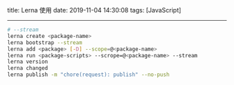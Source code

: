 title: Lerna 使用
date: 2019-11-04 14:30:08
tags: [JavaScript]

---

```bash
# --stream
lerna create <package-name>
lerna bootstrap --stream
lerna add <package> [-D] --scope=@<package-name>
lerna run <package-scripts> --scrope=@<package-name> --stream
lerna version
lerna changed
lerna publish -m "chore(request): publish" --no-push
```
